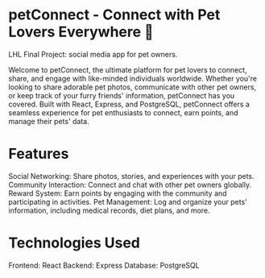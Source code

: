 # petConnect - Connect with Pet Lovers Everywhere 🐾
LHL Final Project: social media app for pet owners. 

Welcome to petConnect, the ultimate platform for pet lovers to connect, share, and engage with like-minded individuals worldwide. Whether you're looking to share adorable pet photos, communicate with other pet owners, or keep track of your furry friends' information, petConnect has you covered. Built with React, Express, and PostgreSQL, petConnect offers a seamless experience for pet enthusiasts to connect, earn points, and manage their pets' data.

# Features
Social Networking: Share photos, stories, and experiences with your pets.
Community Interaction: Connect and chat with other pet owners globally.
Reward System: Earn points by engaging with the community and participating in activities.
Pet Management: Log and organize your pets' information, including medical records, diet plans, and more.


# Technologies Used
Frontend: React
Backend: Express
Database: PostgreSQL